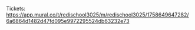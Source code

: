 Tickets: https://app.mural.co/t/redischool3025/m/redischool3025/1758649647282/6a6864d1482d47fd095e9972295524db63232e73

